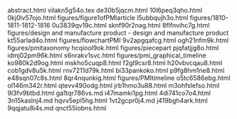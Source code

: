 abstract.html
vilakn5g54o.tex
de30b5jqcm.html
10l6peq3qho.html
0kj0lv57ojo.html
figures/figure1ofPMIarticle
l5ubbqujh3o.html
figures/1810-1811-1812-1816
0u3839qv19c.html
sknf90r2nag.html
8flfnvihc7g.html
figures/design and manufacture product - design and manufacture product
kt55arlad4o.html
figures/flowchartPMI
9v2apgqafcg.html
ogh21nfm9k.html
figures/pmitaxonomy
hcqiool9ok.html
figures/piecepart
pjqfatjjg8o.html
idmj02pm96k.html
s6nrakv1svc.html
figures/pmi_graphical_timeline
ko980k2d9og.html
mskho5cuqp8.html
f2gl9csr8.html
h20vbvcqau8.html
cob1gdv8u5k.html
rnv7211d79k.html
bi33pankoko.html
p9fg8hm1ne8.html
e48sqn07c8s.html
8qr4nqunkig.html
figures/PMItimeline
o5tc6586ebg.html
ol146m342r.html
qtevv490odg.html
jrb1hmo3u88.html
m3ohfslefso.html
9l3fv9btbd.html
ga1tqr786vs.md
i47mamki1pg.html
4di741co7o4.html
3n15kaslnj4.md
hqvv5epl5hg.html
1vt2gcpr0j4.md
j419bgh4ark.html
9qqjatu8i4s.md
qnct55lobns.html